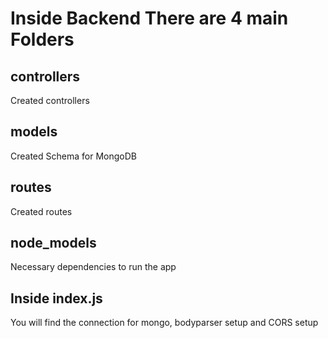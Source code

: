 # Inside Backend There are 4 main Folders
## controllers 
Created controllers
## models
Created Schema for MongoDB
## routes
Created routes
## node_models
Necessary dependencies to run the app
## Inside index.js 
You will find the connection for mongo, bodyparser setup and CORS setup
